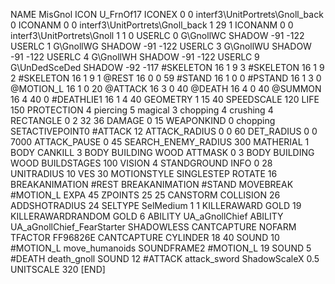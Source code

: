 NAME 			MisGnol
ICON 			U_FrnOf17
ICONEX 0 0 interf3\UnitPortrets\Gnoll_back 0
ICONANM 0 0 interf3\UnitPortrets\Gnoll_back 1 29 1
ICONANM 0 0 interf3\UnitPortrets\Gnoll 1 1 0
USERLC 			0 G\GnollWC SHADOW -91 -122
USERLC 			1 G\GnollWG SHADOW -91 -122
USERLC 			3 G\GnollWU SHADOW -91 -122
USERLC 			4 G\GnollWH SHADOW -91 -122
USERLC 			9 G\UnDedSceDed SHADOW -92 -117
#SKELETON               16 1 9 3
#SKELETON               16 1 9 2
#SKELETON               16 1 9 1
@REST      		16 0 0 59
#STAND     		16 1 0 0
#PSTAND    		16 1 3 0
@MOTION_L  		16 1 0 20
@ATTACK    		16 3 0 40
@DEATH     		16 4 0 40
@SUMMON     		16 4 40 0 
#DEATHLIE1 		16 1 4 40
GEOMETRY 		1 15 40
SPEEDSCALE		120
LIFE     		150
PROTECTION 		4 piercing 5 magical 3 chopping 4 crushing 4
RECTANGLE 		0 2 32 36
DAMAGE   		0 15
WEAPONKIND 		0 chopping
SETACTIVEPOINT0		#ATTACK 12
ATTACK_RADIUS 		0 0 60
DET_RADIUS 		0 0 7000
ATTACK_PAUSE 		0 45
SEARCH_ENEMY_RADIUS 	300
MATHERIAL 		1 BODY
CANKILL 3 BODY BUILDING WOOD 
ATTMASK 0 3 BODY BUILDING WOOD
BUILDSTAGES 		100
VISION 			4
STANDGROUND
INFO 			0 28
UNITRADIUS 		10
VES 			30
MOTIONSTYLE 		SINGLESTEP
ROTATE 			16
BREAKANIMATION 		#REST
BREAKANIMATION 		#STAND
MOVEBREAK 		#MOTION_L
EXPA 			45
ZPOINTS 25 25
CANSTORM
COLLISION 26
ADDSHOTRADIUS 24
SELTYPE SelMedium 1 1
KILLERAWARD             GOLD 19
KILLERAWARDRANDOM       GOLD 6
ABILITY			UA_aGnollChief
ABILITY			UA_aGnollChief_FearStarter
SHADOWLESS
CANTCAPTURE
NOFARM
TFACTOR FF96826E
CANTCAPTURE
CYLINDER 18 40
SOUND 10 #MOTION_L move_humanoids
SOUNDFRAME2 #MOTION_L 19
SOUND 5 #DEATH death_gnoll
SOUND 12 #ATTACK attack_sword
ShadowScaleX 0.5
UNITSCALE		320
[END]
